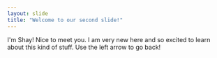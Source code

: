 ```yaml
---
layout: slide
title: "Welcome to our second slide!"
---
```

I'm Shay! Nice to meet you. I am very new here and so excited to learn about this kind of stuff.
Use the left arrow to go back!
